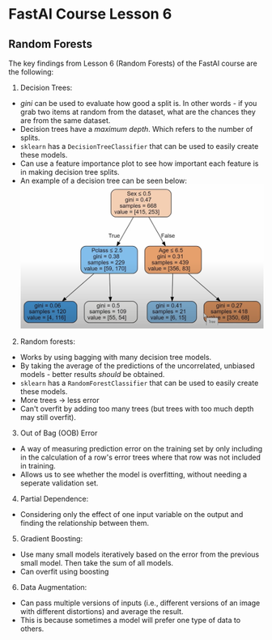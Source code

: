 # FastAI Course Lesson 6
## Random Forests
The key findings from Lesson 6 (Random Forests) of the FastAI course are the following:
1. Decision Trees:
* *gini* can be used to evaluate how good a split is. In other words - if you grab two items at random from the dataset, what are the chances they are from the same dataset.
* Decision trees have a *maximum depth*. Which refers to the number of splits.
* `sklearn` has a `DecisionTreeClassifier` that can be used to easily create these models.
* Can use a feature importance plot to see how important each feature is in making decision tree splits.
* An example of a decision tree can be seen below:
![](/images/decision_tree_example.PNG "An Example of a Decision Tree")

2. Random forests:
* Works by using bagging with many decision tree models.
* By taking the average of the predictions of the uncorrelated, unbiased models - better results *should* be obtained.
* `sklearn` has a `RandomForestClassifier` that can be used to easily create these models.
* More trees -> less error
* Can't overfit by adding too many trees (but trees with too much depth may still overfit).

3. Out of Bag (OOB) Error
* A way of measuring prediction error on the training set by only including in the calculation of a row's error trees where that row was not included in training.
* Allows us to see whether the model is overfitting, without needing a seperate validation set.

4. Partial Dependence:
* Considering only the effect of one input variable on the output and finding the relationship between them.

5. Gradient Boosting:
* Use many small models iteratively based on the error from the previous small model. Then take the sum of all models.
* Can overfit using boosting

6. Data Augmentation:
* Can pass multiple versions of inputs (i.e., different versions of an image with different distortions) and average the result.
* This is because sometimes a model will prefer one type of data to others.
